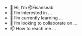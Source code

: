 - 👋 Hi, I’m @Eisanseab
- 👀 I’m interested in ...
- 🌱 I’m currently learning ...
- 💞️ I’m looking to collaborate on ...
- 📫 How to reach me ...

<!---
Eisanseab/Eisanseab is a ✨ special ✨ repository because its `README.md` (this file) appears on your GitHub profile.
You can click the Preview link to take a look at your changes.
--->
